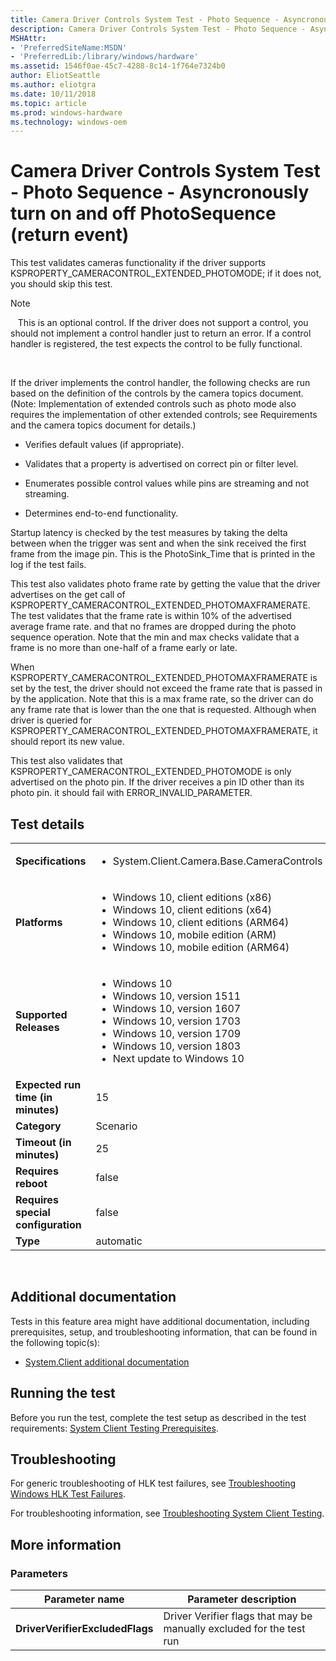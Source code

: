```yaml
---
title: Camera Driver Controls System Test - Photo Sequence - Asyncronously turn on and off PhotoSequence (return event)
description: Camera Driver Controls System Test - Photo Sequence - Asyncronously turn on and off PhotoSequence (return event)
MSHAttr:
- 'PreferredSiteName:MSDN'
- 'PreferredLib:/library/windows/hardware'
ms.assetid: 1546f0ae-45c7-4288-8c14-1f764e7324b0
author: EliotSeattle
ms.author: eliotgra
ms.date: 10/11/2018
ms.topic: article
ms.prod: windows-hardware
ms.technology: windows-oem
---
```


# <span id="p_hlk_test.8c2d99d7-9986-404a-a0b1-1527e2e3fdea"></span>Camera Driver Controls System Test - Photo Sequence - Asyncronously turn on and off PhotoSequence (return event)


This test validates cameras functionality if the driver supports KSPROPERTY\_CAMERACONTROL\_EXTENDED\_PHOTOMODE; if it does not, you should skip this test.

>[!NOTE]
>  
This is an optional control. If the driver does not support a control, you should not implement a control handler just to return an error. If a control handler is registered, the test expects the control to be fully functional.

 

If the driver implements the control handler, the following checks are run based on the definition of the controls by the camera topics document. (Note: Implementation of extended controls such as photo mode also requires the implementation of other extended controls; see Requirements and the camera topics document for details.)

-   Verifies default values (if appropriate).

-   Validates that a property is advertised on correct pin or filter level.

-   Enumerates possible control values while pins are streaming and not streaming.

-   Determines end-to-end functionality.

Startup latency is checked by the test measures by taking the delta between when the trigger was sent and when the sink received the first frame from the image pin. This is the PhotoSink\_Time that is printed in the log if the test fails.

This test also validates photo frame rate by getting the value that the driver advertises on the get call of KSPROPERTY\_CAMERACONTROL\_EXTENDED\_PHOTOMAXFRAMERATE. The test validates that the frame rate is within 10% of the advertised average frame rate. and that no frames are dropped during the photo sequence operation. Note that the min and max checks validate that a frame is no more than one-half of a frame early or late.

When KSPROPERTY\_CAMERACONTROL\_EXTENDED\_PHOTOMAXFRAMERATE is set by the test, the driver should not exceed the frame rate that is passed in by the application. Note that this is a max frame rate, so the driver can do any frame rate that is lower than the one that is requested. Although when driver is queried for KSPROPERTY\_CAMERACONTROL\_EXTENDED\_PHOTOMAXFRAMERATE, it should report its new value.

This test also validates that KSPROPERTY\_CAMERACONTROL\_EXTENDED\_PHOTOMODE is only advertised on the photo pin. If the driver receives a pin ID other than its photo pin. it should fail with ERROR\_INVALID\_PARAMETER.

## Test details
|||
|---|---|
| **Specifications**  | <ul><li>System.Client.Camera.Base.CameraControls</li></ul> |  
| **Platforms**   | <ul><li>Windows 10, client editions (x86)</li><li>Windows 10, client editions (x64)</li><li>Windows 10, client editions (ARM64)</li><li>Windows 10, mobile edition (ARM)</li><li>Windows 10, mobile edition (ARM64)</li></ul> |
| **Supported Releases** | <ul><li>Windows 10</li><li>Windows 10, version 1511</li><li>Windows 10, version 1607</li><li>Windows 10, version 1703</li><li>Windows 10, version 1709</li><li>Windows 10, version 1803</li><li>Next update to Windows 10</li></ul> |
|**Expected run time (in minutes)**| 15 |
|**Category**| Scenario |
|**Timeout (in minutes)**| 25 |
|**Requires reboot**| false |
|**Requires special configuration**| false |
|**Type**| automatic |

 

## <span id="Additional_documentation"></span><span id="additional_documentation"></span><span id="ADDITIONAL_DOCUMENTATION"></span>Additional documentation


Tests in this feature area might have additional documentation, including prerequisites, setup, and troubleshooting information, that can be found in the following topic(s):

-   [System.Client additional documentation](system-client-additional-documentation.md)

## <span id="Running_the_test"></span><span id="running_the_test"></span><span id="RUNNING_THE_TEST"></span>Running the test


Before you run the test, complete the test setup as described in the test requirements: [System Client Testing Prerequisites](system-client-testing-prerequisites.md).

## <span id="Troubleshooting"></span><span id="troubleshooting"></span><span id="TROUBLESHOOTING"></span>Troubleshooting


For generic troubleshooting of HLK test failures, see [Troubleshooting Windows HLK Test Failures](..\user\troubleshooting-windows-hlk-test-failures.md).

For troubleshooting information, see [Troubleshooting System Client Testing](troubleshooting-system-client-testing.md).

## <span id="More_information"></span><span id="more_information"></span><span id="MORE_INFORMATION"></span>More information


### <span id="Parameters"></span><span id="parameters"></span><span id="PARAMETERS"></span>Parameters

| Parameter name                  | Parameter description                                                |
|---------------------------------|----------------------------------------------------------------------|
| **DriverVerifierExcludedFlags** | Driver Verifier flags that may be manually excluded for the test run |

 

 

 






